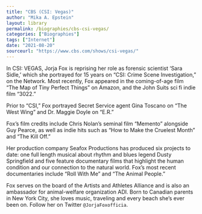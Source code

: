 ```yaml
---
title: "CBS (CSI: Vegas)"
author: "Mika A. Epstein"
layout: library
permalink: /biographies/cbs-csi-vegas/
categories: ["Biographies"]
tags: ["Internet"]
date: "2021-08-20"
sourceurl: "https://www.cbs.com/shows/csi-vegas/"
---
```


In CSI: VEGAS, Jorja Fox is reprising her role as forensic scientist ‘Sara Sidle,’ which she portrayed for 15 years on “CSI: Crime Scene Investigation,” on the Network. Most recently, Fox appeared in the coming-of-age film “The Map of Tiny Perfect Things” on Amazon, and the John Suits sci fi indie film “3022.”

Prior to “CSI,” Fox portrayed Secret Service agent Gina Toscano on “The West Wing” and Dr. Maggie Doyle on “E.R.”

Fox’s film credits include Chris Nolan’s seminal film “Memento” alongside Guy Pearce, as well as indie hits such as “How to Make the Cruelest Month” and “The Kill Off.”

Her production company Seafox Productions has produced six projects to date: one full length musical about rhythm and blues legend Dusty Springfield and five feature documentary films that highlight the human condition and our connection to the natural world. Fox’s most recent documentaries include “Roll With Me” and “The Animal People.”

Fox serves on the board of the Artists and Athletes Alliance and is also an ambassador for animal-welfare organization ADI. Born to Canadian parents in New York City, she loves music, traveling and every beach she’s ever been on. Follow her on Twitter `@JorjaFoxofficia`.
